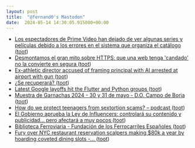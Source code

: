 ```yaml
---
layout: post
title:  "@fernand0's Mastodon"
date:  2024-05-14 14:30:05.915000+00:00
---
```

*  [Los espectadores de Prime Video han dejado de ver algunas series y películas debido a los errores en el sistema que organiza el catálogo ](https://www.businessinsider.es/errores-prime-video-cuestan-espectadores-amazon-137984) ([toot](https://mastodon.social/@fernand0/112439918979214670))
*  [Desmontamos el gran mito sobre HTTPS: que una web tenga 'candado' no la convierte en segura ](https://www.genbeta.com/seguridad/desmontamos-gran-mito-https-que-web-tenga-candado-no-convierte-segur) ([toot](https://mastodon.social/@fernand0/112439745893088070))
*  [Ex-athletic director accused of framing principal with AI arrested at airport with gun ](https://www.thebaltimorebanner.com/education/k-12-schools/eric-eiswert-ai-audio-baltimore-county-YBJNJAS6OZEE5OQVF5LFOFYN6M) ([toot](https://mastodon.social/@fernand0/112439456712675651))
*  [¿Se recuperará? ](https://avecesunafoto.wordpress.com/2024/05/13/se-recuperara) ([toot](https://mastodon.social/@fernand0/112439240611055447))
*  [Latest Google layoffs hit the Flutter and Python groups ](https://arstechnica.com/gadgets/2024/04/latest-google-layoffs-hit-the-flutter-and-python-groups) ([toot](https://mastodon.social/@fernand0/112439186365456776))
*  [Muestra de Garnachas 2024 - 30 y 31 de mayo - D.O. Campo de Borja ](https://docampodeborja.com/muestra-de-garnachas-2024) ([toot](https://mastodon.social/@fernand0/112438942048570822))
*  [How do we protect teenagers from sextortion scams? – podcast ](https://www.theguardian.com/news/audio/2024/may/06/how-do-we-protect-teenagers-from-sextortion-scams-podcas) ([toot](https://mastodon.social/@fernand0/112438720284544543))
*  [El Gobierno aprueba la Ley de Influencers: controlará su contenido y publicidad... pero afectará a muy pocos ](https://www.genbeta.com/actualidad/gobierno-aprueba-ley-influencers-controlara-su-contenido-publicidad-afectara-a-muy-poco) ([toot](https://mastodon.social/@fernand0/112438451091370057))
*  [Biblioteca Ferroviaria - Fundación de los Ferrocarriles Españoles ](https://docutren.com/boletin/index.as) ([toot](https://mastodon.social/@fernand0/112438242779838348))
*  [Fury over NYC restaurant reservation scalpers making $80k a year by hoarding coveted dining slots -... ](https://www.dailymail.co.uk/news/article-13345037/nyc-restaurant-reservation-scalper-backlash-booking.htm) ([toot](https://mastodon.social/@fernand0/112436833612008904))
